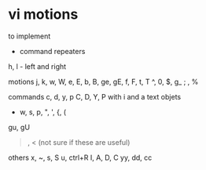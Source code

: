 
# vi motions

to implement
- command repeaters

h, l - left and right

motions
j, k, w, W, e, E, b, B, ge, gE, f<char>, F<char>, t<char>, T<char>
^, 0, $, g_
;
,
%

commands
c, d, y, p
C, D, Y, P
with i and a text objets
- w, s, p, ", ', {, (

g<motion>u, g<motion>U
>, < (not sure if these are useful)

others
x, ~, s, S
u, ctrl+R
I, A, D, C
yy, dd, cc





